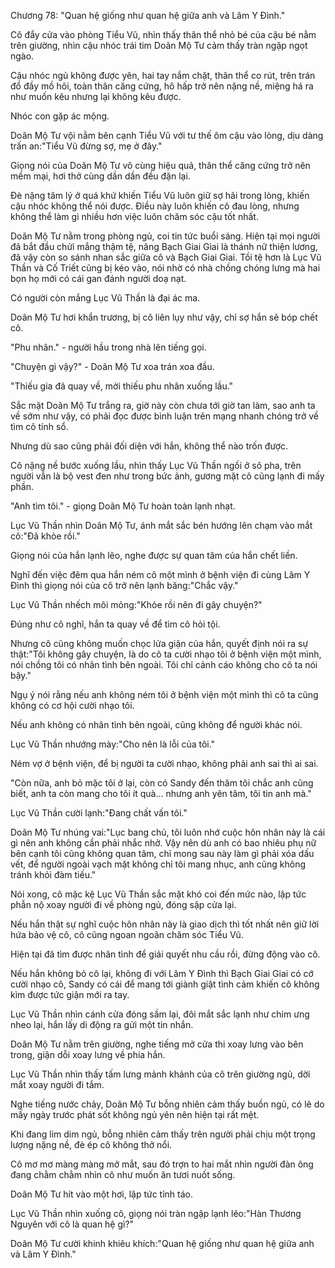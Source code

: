 




Chương 78: "Quan hệ giống như quan hệ giữa anh và Lâm Y Đình."


Cô đẩy cửa vào phòng Tiểu Vũ, nhìn thấy thân thể nhỏ bé của cậu bé nằm trên giường, nhìn cậu nhóc trái tim Doãn Mộ Tư cảm thấy tràn ngập ngọt ngào.

Cậu nhóc ngủ không được yên, hai tay nắm chặt, thân thể co rút, trên trán đổ đầy mồ hôi, toàn thân căng cứng, hô hấp trở nên nặng nề, miệng há ra như muốn kêu nhưng lại không kêu được.

Nhóc con gặp ác mộng.

Doãn Mộ Tư vội nằm bên cạnh Tiểu Vũ với tư thế ôm cậu vào lòng, dịu dàng trấn an:"Tiểu Vũ đừng sợ, mẹ ở đây."

Giọng nói của Doãn Mộ Tư vô cùng hiệu quả, thân thể căng cứng trở nên mềm mại, hơi thở cùng dần dần đều đặn lại.

Đè nặng tâm lý ở quá khứ khiến Tiểu Vũ luôn giữ sợ hãi trong lòng, khiến cậu nhóc không thể nói được. Điều này luôn khiến cô đau lòng, nhưng không thể làm gì nhiều hơn việc luôn chăm sóc cậu tốt nhất.

Doãn Mộ Tư nằm trong phòng ngủ, coi tin tức buổi sáng. Hiện tại mọi người đã bắt đầu chửi mắng thậm tệ, nâng Bạch Giai Giai là thánh nữ thiện lương, đã vậy còn so sánh nhan sắc giữa cô và Bạch Giai Giai. Tồi tệ hơn là Lục Vũ Thần và Cố Triết cũng bị kéo vào, nói nhờ có nhà chồng chóng lưng mà hai bọn họ mới có cái gan đánh người doạ nạt.

Có người còn mắng Lục Vũ Thần là đại ác ma.

Doãn Mộ Tư hơi khẩn trương, bị cô liên lụy như vậy, chỉ sợ hắn sẽ bóp chết cô.



"Phu nhân." - người hầu trong nhà lên tiếng gọi.

"Chuyện gì vậy?" - Doãn Mộ Tư xoa trán xoa đầu.

"Thiếu gia đã quay về, mời thiếu phu nhân xuống lầu."

Sắc mặt Doãn Mộ Tư trắng ra, giờ này còn chưa tới giờ tan làm, sao anh ta về sớm như vậy, có phải đọc được bình luận trên mạng nhanh chóng trở về tìm cô tính sổ.

Nhưng dù sao cũng phải đối diện với hắn, không thể nào trốn được.

Cô nặng nề bước xuống lầu, nhìn thấy Lục Vũ Thần ngồi ở sô pha, trên người vẫn là bộ vest đen như trong bức ảnh, gương mặt cô cũng lạnh đi mấy phần.

"Anh tìm tôi." - giọng Doãn Mộ Tư hoàn toàn lạnh nhạt.

Lục Vũ Thần nhìn Doãn Mộ Tư, ánh mắt sắc bén hướng lên chạm vào mắt cô:"Đã khỏe rồi."

Giọng nói của hắn lạnh lẽo, nghe được sự quan tâm của hắn chết liền.

Nghĩ đến việc đêm qua hắn ném cô một mình ở bệnh viện đi cùng Lâm Y Đình thì giọng nói của cô trở nên lạnh băng:"Chắc vậy."

Lục Vũ Thần nhếch môi mỏng:"Khỏe rồi nên đi gây chuyện?"

Đúng như cô nghĩ, hắn ta quay về để tìm cô hỏi tội.



Nhưng cô cũng không muốn chọc lửa giận của hắn, quyết định nói ra sự thật:"Tôi không gây chuyện, là do cô ta cười nhạo tôi ở bệnh viện một mình, nói chồng tôi có nhân tình bên ngoài. Tôi chỉ cảnh cáo không cho cô ta nói bậy."

Ngụ ý nói rằng nếu anh không ném tôi ở bệnh viện một mình thì cô ta cũng không có cơ hội cười nhạo tôi.

Nếu anh không có nhân tình bên ngoài, cũng không để người khác nói.

Lục Vũ Thần nhướng mày:"Cho nên là lỗi của tôi."

Ném vợ ở bệnh viện, để bị người ta cười nhạo, không phải anh sai thì ai sai.

"Còn nữa, anh bỏ mặc tôi ở lại, còn có Sandy đến thăm tôi chắc anh cũng biết, anh ta còn mang cho tôi ít quà… nhưng anh yên tâm, tôi tin anh mà."

Lục Vũ Thần cười lạnh:"Đang chất vấn tôi."

Doãn Mộ Tư nhúng vai:"Lục bang chủ, tôi luôn nhớ cuộc hôn nhân này là cái gì nên anh không cần phải nhắc nhở. Vậy nên dù anh có bao nhiêu phụ nữ bên cạnh tôi cũng không quan tâm, chỉ mong sau này làm gì phải xóa dấu vết, để người ngoài vạch mặt không chỉ tôi mang nhục, anh cũng không tránh khỏi đàm tiếu."

Nói xong, cô mặc kệ Lục Vũ Thần sắc mặt khó coi đến mức nào, lập tức phẫn nộ xoay người đi về phòng ngủ, đóng sập cửa lại.

Nếu hắn thật sự nghĩ cuộc hôn nhân này là giao dịch thì tốt nhất nên giữ lời hứa bảo vệ cô, cô cũng ngoan ngoãn chăm sóc Tiểu Vũ.

Hiện tại đã tìm được nhân tình để giải quyết nhu cầu rồi, đừng động vào cô.

Nếu hắn không bỏ cô lại, không đi với Lâm Y Đình thì Bạch Giai Giai có cớ cười nhạo cô, Sandy có cái để mang tới giành giật tình cảm khiến cô không kìm được tức giận mới ra tay.

Lục Vũ Thần nhìn cánh cửa đóng sầm lại, đôi mắt sắc lạnh như chim ưng nheo lại, hắn lấy di động ra gửi một tin nhắn.

Doãn Mộ Tư nằm trên giường, nghe tiếng mở cửa thi xoay lưng vào bên trong, giận dỗi xoay lưng về phía hắn.

Lục Vũ Thần nhìn thấy tấm lưng mảnh khảnh của cô trên giường ngủ, dời mắt xoay người đi tắm.

Nghe tiếng nước chảy, Doãn Mộ Tư bỗng nhiên cảm thấy buồn ngủ, có lẽ do mấy ngày trước phát sốt không ngủ yên nên hiện tại rất mệt.

Khi đang lim dim ngủ, bỗng nhiên cảm thấy trên người phải chịu một trọng lượng nặng nề, đè ép cô không thở nổi.

Cô mơ mơ màng màng mở mắt, sau đó trợn to hai mắt nhìn người đàn ông đang chằm chằm nhìn cô như muốn ăn tươi nuốt sống.

Doãn Mộ Tư hít vào một hơi, lập tức tỉnh táo.

Lục Vũ Thần nhìn xuống cô, giọng nói tràn ngập lạnh lẽo:"Hàn Thương Nguyên với cô là quan hệ gì?"

Doãn Mộ Tư cười khinh khiêu khích:"Quan hệ giống như quan hệ giữa anh và Lâm Y Đình."




